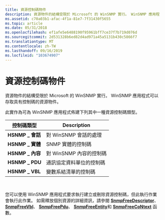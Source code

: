 ```yaml
---
title: 資源控制碼物件
description: 資源物件的結構受限於 Microsoft 的 WinSNMP 實行。 WinSNMP 應用程式可以存取具有控制碼的資源物件。
ms.assetid: c70a03b1-afac-4f1a-81e7-7f31430f5655
ms.topic: article
ms.date: 05/31/2018
ms.openlocfilehash: ef1afe5e6488190f95961bff7ce37f7b719d076d
ms.sourcegitcommit: 2d531328b6ed82d4ad971a45a5131b430c5866f7
ms.translationtype: MT
ms.contentlocale: zh-TW
ms.lasthandoff: 09/16/2019
ms.locfileid: "103674907"
---
```

# <a name="resource-handle-objects"></a>資源控制碼物件

資源物件的結構受限於 Microsoft 的 WinSNMP 實行。 WinSNMP 應用程式可以存取具有控制碼的資源物件。

此實作為可為 WinSNMP 應用程式佈建下列其中一種資源控制碼類型。

| 控制碼類型        | Description                       |
|--------------------|-----------------------------------|
| **HSNMP \_ 會話** | 對 WinSNMP 會話的處理       |
| **HSNMP \_ 實體**  | SNMP 實體的控制碼          |
| **HSNMP \_ 內容** | 對 WinSNMP 內容的控制碼       |
| **HSNMP \_ PDU**     | 通訊協定資料單位的控制碼    |
| **HSNMP \_ VBL**     | 變數系結清單的控制碼 |



 

您可以使用 WinSNMP 應用程式要求執行建立或刪除資源控制碼，但此執行作業會執行此作業。 如需釋放個別資源的詳細資訊，請參閱 [**SnmpFreeDescriptor**](/windows/desktop/api/Winsnmp/nf-winsnmp-snmpfreedescriptor)、 [**SnmpFreeVbl**](/windows/desktop/api/Winsnmp/nf-winsnmp-snmpfreevbl)、 [**SnmpFreePdu**](/windows/desktop/api/Winsnmp/nf-winsnmp-snmpfreepdu)、 [**SnmpFreeEntity**](/windows/desktop/api/Winsnmp/nf-winsnmp-snmpfreeentity)和 [**SnmpFreeCoNtext**](/windows/desktop/api/Winsnmp/nf-winsnmp-snmpfreecontext) 函數。

 

 




